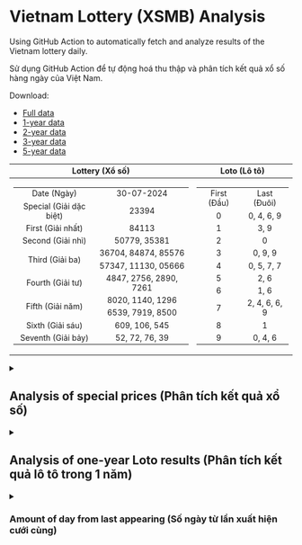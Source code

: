 # Vietnam Lottery (XSMB) Analysis

Using GitHub Action to automatically fetch and analyze results of the Vietnam lottery daily.

Sử dụng GitHub Action để tự động hoá thu thập và phân tích kết quả xổ số hàng ngày của Việt Nam.

Download:

* [Full data](https://raw.githubusercontent.com/khiemdoan/vietnam-lottery-xsmb-analysis/main/results/xsmb.csv)
* [1-year data](https://raw.githubusercontent.com/khiemdoan/vietnam-lottery-xsmb-analysis/main/results/xsmb_1_year.csv)
* [2-year data](https://raw.githubusercontent.com/khiemdoan/vietnam-lottery-xsmb-analysis/main/results/xsmb_2_year.csv)
* [3-year data](https://raw.githubusercontent.com/khiemdoan/vietnam-lottery-xsmb-analysis/main/results/xsmb_3_year.csv)
* [5-year data](https://raw.githubusercontent.com/khiemdoan/vietnam-lottery-xsmb-analysis/main/results/xsmb_5_year.csv)

| Lottery (Xổ số) | Loto (Lô tô) |
| :------------: | :----------: |
| <table><tr><td>Date (Ngày)</td><td>30-07-2024</td></tr><tr><td>Special (Giải dặc biệt)</td><td>23394</td></tr><tr><td>First (Giải nhất)</td><td>84113</td></tr><tr><td>Second (Giải nhì)</td><td>50779, 35381</td></tr><tr><td rowspan="2">Third (Giải ba)</td><td>36704, 84874, 85576</td></tr><tr><td>57347, 11130, 05666</td></tr><tr><td>Fourth (Giải tư)</td><td>4847, 2756, 2890, 7261</td></tr><tr><td rowspan="2">Fifth (Giải năm)</td><td>8020, 1140, 1296</td></tr><tr><td>6539, 7919, 8500</td></tr><tr><td>Sixth (Giải sáu)</td><td>609, 106, 545</td></tr><tr><td>Seventh (Giải bảy)</td><td>52, 72, 76, 39</td></tr></table> | <table><tr><td>First (Đầu)</td><td>Last (Đuôi)</td></tr><tr><td>0</td><td>0, 4, 6, 9</td></tr><tr><td>1</td><td>3, 9</td></tr><tr><td>2</td><td>0</td></tr><tr><td>3</td><td>0, 9, 9</td></tr><tr><td>4</td><td>0, 5, 7, 7</td></tr><tr><td>5</td><td>2, 6</td></tr><tr><td>6</td><td>1, 6</td></tr><tr><td>7</td><td>2, 4, 6, 6, 9</td></tr><tr><td>8</td><td>1</td></tr><tr><td>9</td><td>0, 4, 6</td></tr></table> |

<details>
  <summary><h2>Analysis of special prices (Phân tích kết quả xổ số)</h2></summary>
  <h3>Amount of day from last appearing (Số ngày từ lần xuất hiện cuối cùng)</h3>

  ![Delta](images/special_delta.jpg)

  <h3>Top 10 amount of day from last appearing (Top 10 số lâu chưa xuất hiện)</h3>

  ![Delta top 10](images/special_delta_top_10.jpg)
</details>

<details>
  <summary><h2>Analysis of one-year Loto results (Phân tích kết quả lô tô trong 1 năm)</h2></summary>

  Max: 131. Min: 64.

  Mean: 97.74. Standard deviation: 11.65.

  <h3>Detail (Chi tiết)</h3>

  ![Detail](images/heatmap.jpg)

  <h3>Top 10</h3>

  ![Top 10](images/top-10.jpg)

  <h3>Distribution (Phân bổ)</h3>

  ![Distribution](images/distribution.jpg)
</details>

<details>
  <summary><h3>Amount of day from last appearing (Số ngày từ lần xuất hiện cưới cùng)</h2></summary>

  ![Delta](images/delta.jpg)

  <h3>Top 10 amount of day from last appearing (Top 10 số lâu chưa xuất hiện)</h3>

  ![Delta top 10](images/delta_top_10.jpg)
</details>